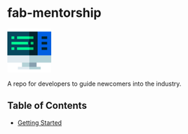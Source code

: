 # fab-mentorship

<img src="/Images/code.png" width="100" height="100">

A repo for developers to guide newcomers into the industry.

## Table of Contents

- [Getting Started](/Getting-Started/Getting_Started.md)